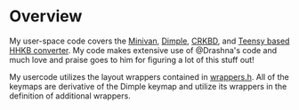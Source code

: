 # Overview

My user-space code covers the [Minivan](../../keyboards/thevankeyboards/minivan/keymaps/tominabox1/keymap.c), [Dimple](../../keyboards/lazydesigners/dimple/keymaps/tominabox1/keymap.c), [CRKBD](../../keyboards/crkbd/keymaps/tominabox1/keymap.c), and [Teensy based HHKB converter](../../keyboards/hhkb/keymaps/tominabox1/). My code makes extensive use of @Drashna's code and much love and praise goes to him for figuring a lot of this stuff out!

My usercode utilizes the layout wrappers contained in [wrappers.h](wrappers.h). All of the keymaps are derivative of the Dimple keymap and utilize its wrappers in the definition of additional wrappers.

